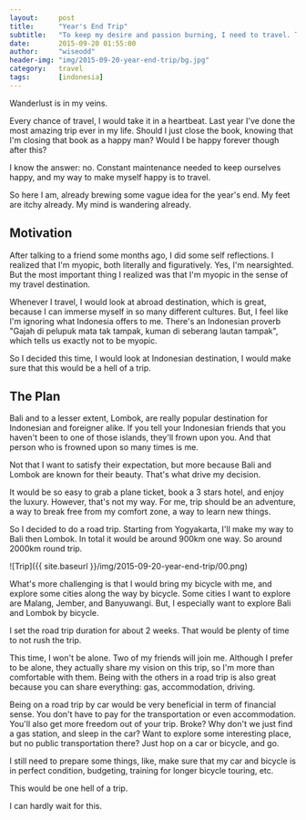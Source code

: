 ```yaml
---
layout:     post
title:      "Year's End Trip"
subtitle:   "To keep my desire and passion burning, I need to travel. This is my plan for this year's end trip."
date:       2015-09-20 01:55:00
author:     "wiseodd"
header-img: "img/2015-09-20-year-end-trip/bg.jpg"
category:   travel
tags:       [indonesia]
---
```


Wanderlust is in my veins.

Every chance of travel, I would take it in a heartbeat. Last year I've done the most amazing trip ever in my life. Should I just close the book, knowing that I'm closing that book as a happy man? Would I be happy forever though after this?

I know the answer: no. Constant maintenance needed to keep ourselves happy, and my way to make myself happy is to travel.

So here I am, already brewing some vague idea for the year's end. My feet are itchy already. My mind is wandering already.

<h2 class="section-heading">Motivation</h2>

After talking to a friend some months ago, I did some self reflections. I realized that I'm myopic, both literally and figuratively. Yes, I'm nearsighted. But the most important thing I realized was that I'm myopic in the sense of my travel destination.

Whenever I travel, I would look at abroad destination, which is great, because I can immerse myself in so many different cultures. But, I feel like I'm ignoring what Indonesia offers to me. There's an Indonesian proverb "Gajah di pelupuk mata tak tampak, kuman di seberang lautan tampak", which tells us exactly not to be myopic.

So I decided this time, I would look at Indonesian destination, I would make sure that this would be a hell of a trip.

<h2 class="section-heading">The Plan</h2>

Bali and to a lesser extent, Lombok, are really popular destination for Indonesian and foreigner alike. If you tell your Indonesian friends that you haven't been to one of those islands, they'll frown upon you. And that person who is frowned upon so many times is me.

Not that I want to satisfy their expectation, but more because Bali and Lombok are known for their beauty. That's what drive my decision.

It would be so easy to grab a plane ticket, book a 3 stars hotel, and enjoy the luxury. However, that's not my way. For me, trip should be an adventure, a way to break free from my comfort zone, a way to learn new things.

So I decided to do a road trip. Starting from Yogyakarta, I'll make my way to Bali then Lombok. In total it would be around 900km one way. So around 2000km round trip.

![Trip]({{ site.baseurl }}/img/2015-09-20-year-end-trip/00.png)

What's more challenging is that I would bring my bicycle with me, and explore some cities along the way by bicycle. Some cities I want to explore are Malang, Jember, and Banyuwangi. But, I especially want to explore Bali and Lombok by bicycle.

I set the road trip duration for about 2 weeks. That would be plenty of time to not rush the trip.

This time, I won't be alone. Two of my friends will join me. Although I prefer to be alone, they actually share my vision on this trip, so I'm more than comfortable with them. Being with the others in a road trip is also great because you can share everything: gas, accommodation, driving.

Being on a road trip by car would be very beneficial in term of financial sense. You don't have to pay for the transportation or even accommodation. You'll also get more freedom out of your trip. Broke? Why don't we just find a gas station, and sleep in the car? Want to explore some interesting place, but no public transportation there? Just hop on a car or bicycle, and go.

I still need to prepare some things, like, make sure that my car and bicycle is in perfect condition, budgeting, training for longer bicycle touring, etc.

This would be one hell of a trip.

I can hardly wait for this.
